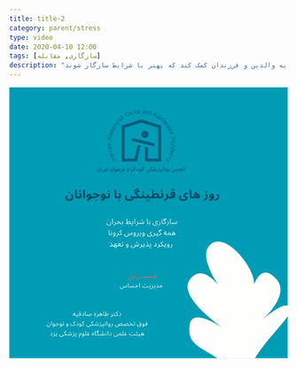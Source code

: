 ```yaml
---
title: title-2
category: parent/stress
type: video
date: 2020-04-10 12:00
tags: [سازگاری, مقابله]
description: "در شرایط بحرانی، مدیریت احساسات می‌تواند به والدین و فرزندان کمک کند که بهتر با شرایط سازگار شوند"
---
```


[![](../../static/images/adolescent-coping-corona-one-cover.png)](../../static/videos/adolescent-coping-corona-one.mp4)
